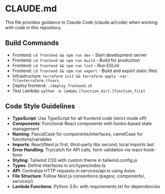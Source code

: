 # CLAUDE.md

This file provides guidance to Claude Code (claude.ai/code) when working with code in this repository.

## Build Commands
- Frontend: `cd frontend && npm run dev` - Start development server
- Frontend: `cd frontend && npm run build` - Build for production
- Frontend: `cd frontend && npm run lint` - Run ESLint
- Frontend: `cd frontend && npm run export` - Build and export static files
- Infrastructure: `terraform init && terraform apply -var-file=terraform.tfvars`
- Deploy frontend: `./deploy_frontend.sh`
- Test Lambda: `python -m lambda.[function_dir].[function_file]`

## Code Style Guidelines
- **TypeScript**: Use TypeScript for all frontend code (strict mode off)
- **Components**: Functional React components with hooks-based state management
- **Naming**: PascalCase for components/interfaces, camelCase for functions/variables
- **Imports**: React/Next.js first, third-party libs second, local imports last
- **Error Handling**: Try/catch for API calls, form validation via react-hook-form
- **Styling**: Tailwind CSS with custom theme in tailwind.config.js
- **Types**: Define interfaces in src/types/index.ts
- **API**: Centralize HTTP requests in services/api.ts using Axios
- **File Structure**: Follow Next.js conventions (pages/, components/, services/)
- **Lambda Functions**: Python 3.9+ with requirements.txt for dependencies